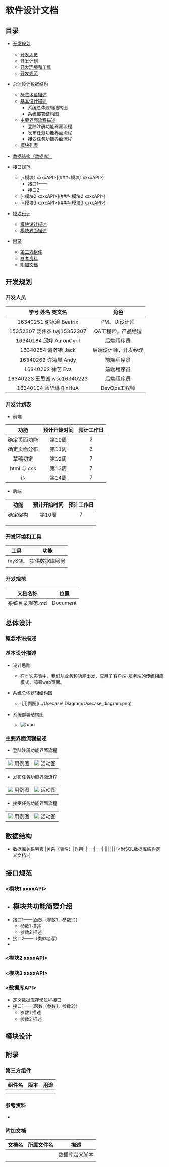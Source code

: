 # 软件设计文档
## 目录
- [开发规划](##开发规划)
  - [开发人员](###开发人员)
  - [开发计划](###开发计划)
  - [开发环境和工具](###开发环境和工具)
  - [开发规范](###开发规范)

- [总体设计数据结构](##总体设计数据结构)
  - [概念术语描述](###概念术语描述)
  - [基本设计描述](###基本设计描述)
    - 系统总体逻辑结构图
	- 系统部署结构图
  - [主要界面流程描述](###主要界面流程描述)
	- 登陆注册功能界面流程
    - 发布任务功能界面流程
	- 接受任务功能界面流程
  - [模块列表](###模块列表)
- [数据结构（数据库）](##数据结构)
- [接口规范](##接口规范)
  - [<模块1 xxxxAPI>](###<模块1 xxxxAPI>)
	- 接口1——
	- 接口2——
  - [<模块2 xxxxAPI>](###<模块2 xxxxAPI>)
  - [<模块3 xxxxAPI>](###[<模块3 xxxxAPI>](###))
- [模块设计](##模块设计)
  - [模块设计描述](###模块设计描述)
  - [模块界面描述](###模块界面描述)
- [附录](##附录)
  - [第三方组件](###第三方组件)
  - [参考资料](###参考资料)
  - [附加文档](###附加文档)

## 开发规划
### 开发人员
|学号  姓名 英文名|角色|
|:--:|:--:|
|16340251 谢冰澄 Beatrix | PM、UI设计师|
|15352307 汤伟杰 twj15352307|QA工程师，产品经理|
|16340184 邱婷 AaronCyril|后端程序员|
|16340254 谢济锴 Jack|后端设计师，开发经理|
|16340263 许海晨 Andy|前端程序员|
|16340262 徐艺 Eva|前端程序员|
|16340223 王思诚 wsc16340223|后端程序员|
|16340104 蓝华琳 RinHuA|DevOps工程师|

### 开发计划表
- 前端

|功能|预计开始时间|预计工作日|
|:--:|:--:|:--:|
|确定页面功能|第10周|2|
|确定页面分布|第11周|3|
|草稿初定|第12周|7|
|html 与 css|第13周|7|
|js | 第14周|7|


- 后端

|功能|预计开始时间|预计工作日|
|:--:|:--:|:--:|
|确定架构|第10周|7|
||||
||||
||||

### 开发环境和工具

|工具|功能|
|:--:|:--:|
|mySQL|提供数据库服务|
|||

### 开发规范
|文档名称|位置|
|:--:|:--:|
|系统目录规范.md|Document|

## 总体设计
### 概念术语描述
### 基本设计描述
- 设计思路
  - 在本次实验中，我们从业务和功能出发，应用了客户端-服务端的传统相应模式，部署web页面。
- 系统总体逻辑结构图
  - ![用例图](../Usecase\ Diagram/Usecase_diagram.png)
  
- 系统部署结构图
  - ![topo](../images/topo.png)
### 主要界面流程描述
- 登陆注册功能界面流程

<table>
    <tr>
        <td ><center><img src="https://github.com/strugglinggreenhands/SpareMoney_Documents/blob/gh-pages/images/%E9%9D%9E%E6%AD%A3%E5%BC%8F%E7%94%A8%E4%BE%8B4.png?raw=true" > 用例图 </center></td>
        <td ><center><img src="https://github.com/strugglinggreenhands/SpareMoney_Documents/blob/gh-pages/images/%E6%B4%BB%E5%8A%A84.png?raw=true" > 活动图 </center></td>
    </tr>
</table>

- 发布任务功能界面流程

<table>
    <tr>
        <td ><center><img src="https://github.com/strugglinggreenhands/SpareMoney_Documents/blob/gh-pages/images/%E9%9D%9E%E6%AD%A3%E5%BC%8F%E7%94%A8%E4%BE%8B2.png?raw=true" > 用例图 </center></td>
        <td ><center><img src="https://github.com/strugglinggreenhands/SpareMoney_Documents/blob/gh-pages/images/%E6%B4%BB%E5%8A%A82.png?raw=true" > 活动图 </center></td>
    </tr>
</table>

- 接受任务功能界面流程

<table>
    <tr>
        <td ><center><img src="https://github.com/strugglinggreenhands/SpareMoney_Documents/blob/gh-pages/images/%E9%9D%9E%E6%AD%A3%E5%BC%8F%E7%94%A8%E4%BE%8B1.png?raw=true" > 用例图 </center></td>
        <td ><center><img src="https://github.com/strugglinggreenhands/SpareMoney_Documents/blob/gh-pages/images/%E6%B4%BB%E5%8A%A81.png?raw=true" > 活动图 </center></td>
    </tr>
</table>

## 数据结构
- 数据库关系列表
|关系（表名）|作用|
|:--:|:--:|
|||
|||
[<附SQL数据库结构定义文档>]
## 接口规范
### <模块1 xxxxAPI>
- 模块共功能简要介绍
  - 
- 接口1——(函数（参数1，参数2）)
  - 参数1 描述 
  - 参数2 描述
- 接口2——（类似地写）
- 
### <模块2 xxxxAPI>
### <模块3 xxxxAPI>

### <数据库API>
- 定义数据库存储过程接口
- 接口1——(函数（参数1，参数2）)
  - 参数1 描述 
  - 参数2 描述
  
## 模块设计

## 附录
### 第三方组件
|组件名|版本|用途|
|:--:|:--:|:--:|
||||
||||

### 参考资料
- 
### 附加文档
|文档名|所属文件名|描述|
|:--:|:--:|:--:|
|||数据库定义脚本|
||||
